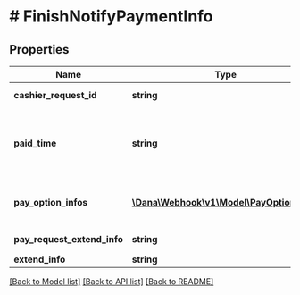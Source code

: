 # # FinishNotifyPaymentInfo

## Properties

Name | Type | Description | Notes
------------ | ------------- | ------------- | -------------
**cashier_request_id** | **string** | Cashier request identifier |
**paid_time** | **string** | Information of paid time, in format YYYY-MM-DDTHH:mm:ss+07:00. Time must be in GMT+7 (Jakarta time) |
**pay_option_infos** | [**\Dana\Webhook\v1\Model\PayOptionInfo[]**](PayOptionInfo.md) | Information of pay option. Refer to payOptionInfos for the detailed |
**pay_request_extend_info** | **string** | Extend information of pay request | [optional]
**extend_info** | **string** | Extend information | [optional]

[[Back to Model list]](../../README.md#models) [[Back to API list]](../../README.md#endpoints) [[Back to README]](../../README.md)
